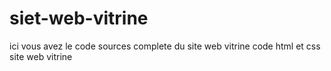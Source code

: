 # siet-web-vitrine
ici vous avez le code sources complete du site web vitrine 
code html et css site web vitrine
